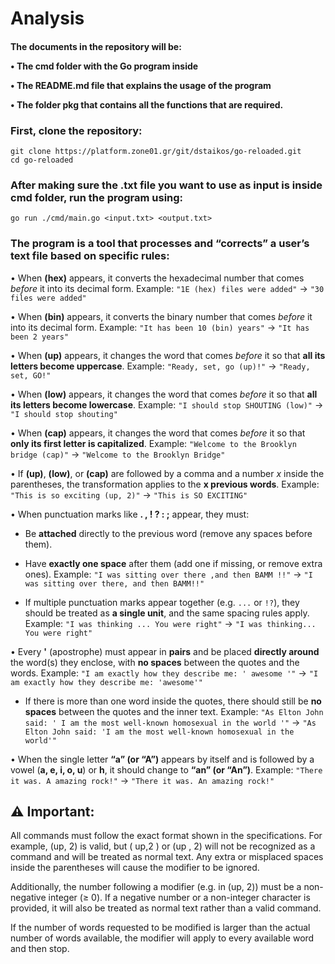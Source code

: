
<h1>Analysis</h1>

<h4> The documents in the repository will be:


• The cmd folder with the Go program inside

• The README.md file that explains the usage of the program

• The folder pkg that contains all the functions that are required.

</h4>

<h3> First, clone the repository:</h3>

```
git clone https://platform.zone01.gr/git/dstaikos/go-reloaded.git
cd go-reloaded
```

<h3>After making sure the .txt file you want to use as input is inside cmd folder, run the program using:</h3>

```
go run ./cmd/main.go <input.txt> <output.txt>
```



<h3>The program is a tool that processes and “corrects” a user’s text file based on specific rules:</h3>

• When **(hex)** appears, it converts the hexadecimal number that comes *before* it into its decimal form.
Example: `"1E (hex) files were added"` → `"30 files were added"`

• When **(bin)** appears, it converts the binary number that comes *before* it into its decimal form.
Example: `"It has been 10 (bin) years"` → `"It has been 2 years"`

• When **(up)** appears, it changes the word that comes *before* it so that **all its letters become uppercase**.
Example: `"Ready, set, go (up)!"` → `"Ready, set, GO!"`

• When **(low)** appears, it changes the word that comes *before* it so that **all its letters become lowercase**.
Example: `"I should stop SHOUTING (low)"` → `"I should stop shouting"`

• When **(cap)** appears, it changes the word that comes *before* it so that **only its first letter is capitalized**.
Example: `"Welcome to the Brooklyn bridge (cap)"` → `"Welcome to the Brooklyn Bridge"`

• If **(up)**, **(low)**, or **(cap)** are followed by a comma and a number *x* inside the parentheses, the transformation applies to the **x previous words**.
Example: `"This is so exciting (up, 2)"` → `"This is SO EXCITING"`

• When punctuation marks like **. , ! ? : ;** appear, they must:

* Be **attached** directly to the previous word (remove any spaces before them).

* Have **exactly one space** after them (add one if missing, or remove extra ones).
  Example: `"I was sitting over there ,and then BAMM !!"` → `"I was sitting over there, and then BAMM!!"`

* If multiple punctuation marks appear together (e.g. `...` or `!?`), they should be treated as **a single unit**, and the same spacing rules apply.
  Example: `"I was thinking ... You were right"` → `"I was thinking... You were right"`

• Every **'** (apostrophe) must appear in **pairs** and be placed **directly around** the word(s) they enclose, with **no spaces** between the quotes and the words.
Example: `"I am exactly how they describe me: ' awesome '"` → `"I am exactly how they describe me: 'awesome'"`

* If there is more than one word inside the quotes, there should still be **no spaces** between the quotes and the inner text.
  Example: `"As Elton John said: ' I am the most well-known homosexual in the world '"` → `"As Elton John said: 'I am the most well-known homosexual in the world'"`

• When the single letter **“a” (or “A”)** appears by itself and is followed by a vowel (**a, e, i, o, u**) or **h**, it should change to **“an” (or “An”)**.
Example: `"There it was. A amazing rock!"` → `"There it was. An amazing rock!"`


<h2>⚠️ Important:</h2>

All commands must follow the exact format shown in the specifications. For example, (up, 2) is valid, but ( up,2 ) or (up , 2) will not be recognized as a command and will be treated as normal text. Any extra or misplaced spaces inside the parentheses will cause the modifier to be ignored.

Additionally, the number following a modifier (e.g. in (up, 2)) must be a non-negative integer (≥ 0). If a negative number or a non-integer character is provided, it will also be treated as normal text rather than a valid command.

If the number of words requested to be modified is larger than the actual number of words available, the modifier will apply to every available word and then stop.
